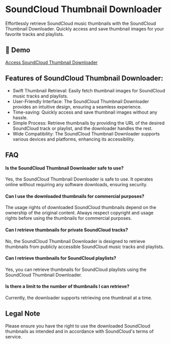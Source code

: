 # SoundCloud Thumbnail Downloader

Effortlessly retrieve SoundCloud music thumbnails with the SoundCloud Thumbnail Downloader. Quickly access and save thumbnail images for your favorite tracks and playlists.

## 🔗 Demo

[Access SoundCloud Thumbnail Downloader](https://imgpanda.com/soundcloud-music-thumbnail-downloader/)

## Features of SoundCloud Thumbnail Downloader:

- Swift Thumbnail Retrieval: Easily fetch thumbnail images for SoundCloud music tracks and playlists.
- User-Friendly Interface: The SoundCloud Thumbnail Downloader provides an intuitive design, ensuring a seamless experience.
- Time-saving: Quickly access and save thumbnail images without any hassle.
- Simple Process: Retrieve thumbnails by providing the URL of the desired SoundCloud track or playlist, and the downloader handles the rest.
- Wide Compatibility: The SoundCloud Thumbnail Downloader supports various devices and platforms, enhancing its accessibility.

## FAQ

#### Is the SoundCloud Thumbnail Downloader safe to use?

Yes, the SoundCloud Thumbnail Downloader is safe to use. It operates online without requiring any software downloads, ensuring security.

#### Can I use the downloaded thumbnails for commercial purposes?

The usage rights of downloaded SoundCloud thumbnails depend on the ownership of the original content. Always respect copyright and usage rights before using the thumbnails for commercial purposes.

#### Can I retrieve thumbnails for private SoundCloud tracks?

No, the SoundCloud Thumbnail Downloader is designed to retrieve thumbnails from publicly accessible SoundCloud music tracks and playlists.

#### Can I retrieve thumbnails for SoundCloud playlists?

Yes, you can retrieve thumbnails for SoundCloud playlists using the SoundCloud Thumbnail Downloader.

#### Is there a limit to the number of thumbnails I can retrieve?

Currently, the downloader supports retrieving one thumbnail at a time.

## Legal Note

Please ensure you have the right to use the downloaded SoundCloud thumbnails as intended and in accordance with SoundCloud's terms of service.

